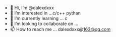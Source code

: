 - 👋 Hi, I’m @dalexdxxx
- 👀 I’m interested in ...c/c++ pythan
- 🌱 I’m currently learning ... c
- 💞️ I’m looking to collaborate on ...
- 📫 How to reach me ... dalexdxxx@163@qq.com

<!---
dalexdxxx/dalexdxxx is a ✨ special ✨ repository because its `README.md` (this file) appears on your GitHub profile.
You can click the Preview link to take a look at your changes.
--->

